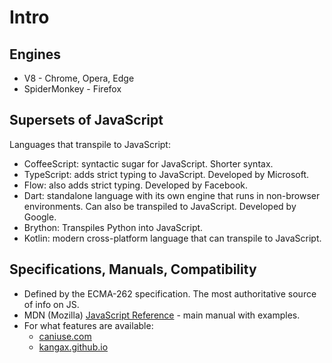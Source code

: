 # Intro

## Engines

- V8 - Chrome, Opera, Edge
- SpiderMonkey - Firefox

## Supersets of JavaScript

Languages that transpile to JavaScript:

- CoffeeScript: syntactic sugar for JavaScript. Shorter syntax.
- TypeScript: adds strict typing to JavaScript. Developed by Microsoft.
- Flow: also adds strict typing. Developed by Facebook.
- Dart: standalone language with its own engine that runs in non-browser environments.
        Can also be transpiled to JavaScript. Developed by Google.
- Brython: Transpiles Python into JavaScript.
- Kotlin: modern cross-platform language that can transpile to JavaScript.


## Specifications, Manuals, Compatibility

- Defined by the ECMA-262 specification. The most authoritative source of info on JS.
- MDN (Mozilla) [JavaScript Reference](https://developer.mozilla.org/en-US/docs/Web/JavaScript/Reference) - main manual with examples.
- For what features are available:
  - [caniuse.com](https://caniuse.com/)
  - [kangax.github.io](https://kangax.github.io/compat-table)
